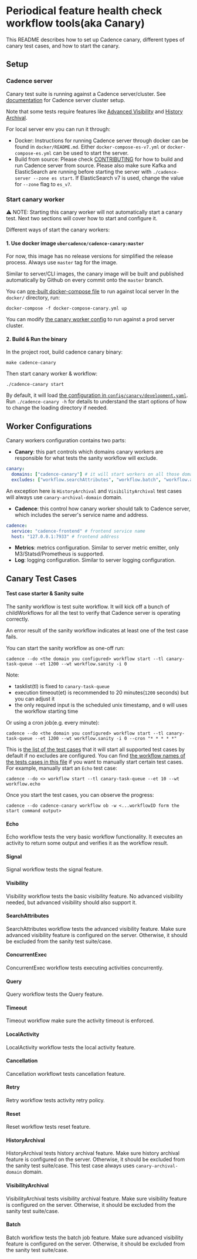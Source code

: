 # Periodical feature health check workflow tools(aka Canary)

This README describes how to set up Cadence canary, different types of canary test cases, and how to start the canary.

Setup
-----------
### Cadence server

Canary test suite is running against a Cadence server/cluster. See [documentation](https://cadenceworkflow.io/docs/operation-guide/setup/) for Cadence server cluster setup.

Note that some tests require features like [Advanced Visibility]((https://cadenceworkflow.io/docs/concepts/search-workflows/).) and [History Archival](https://cadenceworkflow.io/docs/concepts/archival/). 
 
For local server env you can run it through:
- Docker: Instructions for running Cadence server through docker can be found in `docker/README.md`. Either `docker-compose-es-v7.yml` or `docker-compose-es.yml` can be used to start the server.
- Build from source: Please check [CONTRIBUTING](/CONTRIBUTING.md) for how to build and run Cadence server from source. Please also make sure Kafka and ElasticSearch are running before starting the server with `./cadence-server --zone es start`. If ElasticSearch v7 is used, change the value for `--zone` flag to `es_v7`.

### Start canary worker 

:warning: NOTE: Starting this canary worker will not automatically start a canary test. Next two sections will cover how to start and configure it.

Different ways of start the canary workers:

#### 1. Use docker image `ubercadence/cadence-canary:master`

For now, this image has no release versions for simplified the release process. Always use `master` tag for the image. 

Similar to server/CLI images, the canary image will be built and published automatically by Github on every commit onto the `master` branch. 

You can [pre-built docker-compose file](../docker/docker-compose-canary.yml) to run against local server
In the `docker/` directory, run:
```
docker-compose -f docker-compose-canary.yml up
```
You can modify [the canary worker config](../docker/config/canary/development.yaml) to run against a prod server cluster. 


#### 2.  Build & Run the binary 

In the project root, build cadence canary binary:
 ```
 make cadence-canary
 ```

Then start canary worker & workflow:
 ```
 ./cadence-canary start
 ```
By default, it will load [the configuration in `config/canary/development.yaml`](../config/canary/development.yaml). 
Run `./cadence-canary -h` for details to understand the start options of how to change the loading directory if needed. 


Worker Configurations
----------------------
Canary workers configuration contains two parts:
- **Canary**: this part controls which domains canary workers are responsible for what tests the sanity workflow will exclude.
```yaml 
canary:
  domains: ["cadence-canary"] # it will start workers on all those domains(also try to register if not exists) 
  excludes: ["workflow.searchAttributes", "workflow.batch", "workflow.archival.visibility"] # it will exclude the three test cases
``` 
An exception here is `HistoryArchival` and `VisibilityArchival` test cases will always use `canary-archival-domain` domain. 

- **Cadence**: this control how canary worker should talk to Cadence server, which includes the server's service name and address.
```yaml
cadence:
  service: "cadence-frontend" # frontend service name
  host: "127.0.0.1:7933" # frontend address
```
- **Metrics**: metrics configuration. Similar to server metric emitter, only M3/Statsd/Prometheus is supported. 
- **Log**: logging configuration.  Similar to server logging configuration. 

Canary Test Cases
----------------------
#### Test case starter & Sanity suite 
The sanity workflow is test suite workflow. It will kick off a bunch of childWorkflows for all the test to verify that Cadence server is operating correctly. 

An error result of the sanity workflow indicates at least one of the test case fails.

You can start the sanity workflow as one-off run:
```
cadence --do <the domain you configured> workflow start --tl canary-task-queue --et 1200 --wt workflow.sanity -i 0
``` 
Note:
* tasklist(tl) is fixed to `canary-task-queue`
* execution timeout(et) is recommended to 20 minutes(`1200` seconds) but you can adjust it 
* the only required input is the scheduled unix timestamp, and `0` will uses the workflow starting time

Or using a cron job(e.g. every minute):
```
cadence --do <the domain you configured> workflow start --tl canary-task-queue --et 1200 --wt workflow.sanity -i 0 --cron "* * * * *"
```

This is [the list of the test cases](./sanity.go) that it will start all supported test cases by default if no excludes are configured. 
You can find [the workflow names of the tests cases in this file](./const.go) if you want to manually start certain test cases.  
For example, manually start an `Echo` test case:
```
cadence --do <> workflow start --tl canary-task-queue --et 10 --wt workflow.echo
```

Once you start the test cases, you can observe the progress:
```
cadence --do cadence-canary workflow ob -w <...workflowID form the start command output>
```

#### Echo
Echo workflow tests the very basic workflow functionality. It executes an activity to return some output and verifies it as the workflow result. 

#### Signal
Signal workflow tests the signal feature. 

#### Visibility
Visibility workflow tests the basic visibility feature. No advanced visibility needed, but advanced visibility should also support it. 

#### SearchAttributes
SearchAttributes workflow tests the advanced visibility feature. Make sure advanced visibility feature is configured on the server. Otherwise, it should be excluded from the sanity test suite/case. 

#### ConcurrentExec
ConcurrentExec workflow tests executing activities concurrently. 

#### Query
Query workflow tests the Query feature. 

#### Timeout
Timeout workflow make sure the activity timeout is enforced. 

#### LocalActivity
LocalActivity workflow tests the local activity feature. 

#### Cancellation
Cancellation workflowt tests cancellation feature. 

#### Retry
Retry workflow tests activity retry policy. 

#### Reset
Reset workflow tests reset feature. 

#### HistoryArchival
HistoryArchival tests history archival feature. Make sure history archival feature is configured on the server. Otherwise, it should be excluded from the sanity test suite/case. 
This test case always uses `canary-archival-domain` domain.
 
#### VisibilityArchival
VisibilityArchival tests visibility archival feature. Make sure visibility feature is configured on the server. Otherwise, it should be excluded from the sanity test suite/case.

#### Batch  
Batch workflow tests the batch job feature. Make sure advanced visibility feature is configured on the server. Otherwise, it should be excluded from the sanity test suite/case.